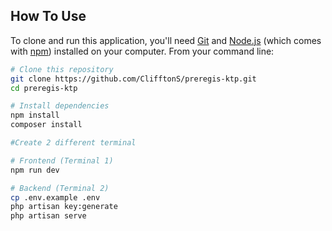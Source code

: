 ## How To Use

To clone and run this application, you'll need [Git](https://git-scm.com) and [Node.js](https://nodejs.org/en/download/) (which comes with [npm](http://npmjs.com)) installed on your computer. From your command line:

```bash
# Clone this repository
git clone https://github.com/ClifftonS/preregis-ktp.git
cd preregis-ktp

# Install dependencies
npm install
composer install

#Create 2 different terminal

# Frontend (Terminal 1)
npm run dev

# Backend (Terminal 2)
cp .env.example .env
php artisan key:generate
php artisan serve
```

